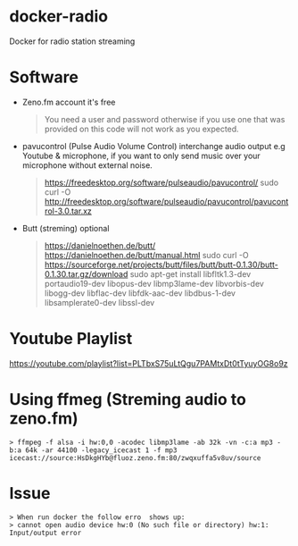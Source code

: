 # docker-radio
Docker for radio station streaming

# Software

- Zeno.fm account it's free
    > You need a user and password otherwise if you use one that was provided on this code will not work as you expected.

- pavucontrol (Pulse Audio Volume Control) interchange audio output e.g Youtube & microphone, if you want to only send music over your microphone without external noise.

    > https://freedesktop.org/software/pulseaudio/pavucontrol/
    > sudo curl -O http://freedesktop.org/software/pulseaudio/pavucontrol/pavucontrol-3.0.tar.xz

- Butt (streming) optional

    > https://danielnoethen.de/butt/
    > https://danielnoethen.de/butt/manual.html
    > sudo curl -O https://sourceforge.net/projects/butt/files/butt/butt-0.1.30/butt-0.1.30.tar.gz/download 
    > sudo apt-get install libfltk1.3-dev portaudio19-dev libopus-dev libmp3lame-dev libvorbis-dev libogg-dev libflac-dev libfdk-aac-dev libdbus-1-dev libsamplerate0-dev libssl-dev


# Youtube Playlist
https://youtube.com/playlist?list=PLTbxS75uLtQgu7PAMtxDt0tTyuyOG8o9z

# Using ffmeg (Streming audio to zeno.fm)

    > ffmpeg -f alsa -i hw:0,0 -acodec libmp3lame -ab 32k -vn -c:a mp3 -b:a 64k -ar 44100 -legacy_icecast 1 -f mp3 icecast://source:HsDkgHYb@fluoz.zeno.fm:80/zwqxuffa5v8uv/source


# Issue

    > When run docker the follow erro  shows up:
    > cannot open audio device hw:0 (No such file or directory) hw:1: Input/output error